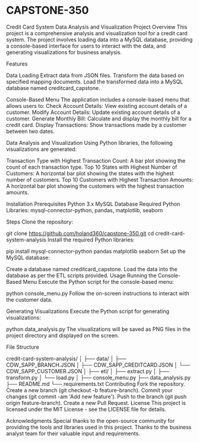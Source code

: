 # CAPSTONE-350
Credit Card System Data Analysis and Visualization
Project Overview
This project is a comprehensive analysis and visualization tool for a credit card system. The project involves loading data into a MySQL database, providing a console-based interface for users to interact with the data, and generating visualizations for business analysis.

Features

Data Loading
Extract data from JSON files.
Transform the data based on specified mapping documents.
Load the transformed data into a MySQL database named creditcard_capstone.

Console-Based Menu
The application includes a console-based menu that allows users to:
Check Account Details: View existing account details of a customer.
Modify Account Details: Update existing account details of a customer.
Generate Monthly Bill: Calculate and display the monthly bill for a credit card.
Display Transactions: Show transactions made by a customer between two dates.

Data Analysis and Visualization
Using Python libraries, the following visualizations are generated:

Transaction Type with Highest Transaction Count: A bar plot showing the count of each transaction type.
Top 10 States with Highest Number of Customers: A horizontal bar plot showing the states with the highest number of customers.
Top 10 Customers with Highest Transaction Amounts: A horizontal bar plot showing the customers with the highest transaction amounts.

Installation
Prerequisites
Python 3.x
MySQL Database
Required Python Libraries: mysql-connector-python, pandas, matplotlib, seaborn

Steps
Clone the repository:


git clone https://github.com/holand360/capstone-350.git
cd credit-card-system-analysis
Install the required Python libraries:


pip install mysql-connector-python pandas matplotlib seaborn
Set up the MySQL database:

Create a database named creditcard_capstone.
Load the data into the database as per the ETL scripts provided.
Usage
Running the Console-Based Menu
Execute the Python script for the console-based menu:


python console_menu.py
Follow the on-screen instructions to interact with the customer data.

Generating Visualizations
Execute the Python script for generating visualizations:


python data_analysis.py
The visualizations will be saved as PNG files in the project directory and displayed on the screen.

File Structure

credit-card-system-analysis/
│
├── data/
│   ├── CDW_SAPP_BRANCH.JSON
│   ├── CDW_SAPP_CREDITCARD.JSON
│   └── CDW_SAPP_CUSTOMER.JSON
│
├── etl/
│   ├── extract.py
│   ├── transform.py
│   └── load.py
│
├── console_menu.py
├── data_analysis.py
├── README.md
└── requirements.txt
Contributing
Fork the repository.
Create a new branch (git checkout -b feature-branch).
Commit your changes (git commit -am 'Add new feature').
Push to the branch (git push origin feature-branch).
Create a new Pull Request.
License
This project is licensed under the MIT License - see the LICENSE file for details.

Acknowledgments
Special thanks to the open-source community for providing the tools and libraries used in this project.
Thanks to the business analyst team for their valuable input and requirements.
